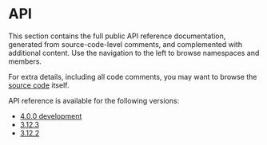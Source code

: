# API

This section contains the full public API reference documentation, generated from source-code-level comments, and complemented with additional content. Use the navigation to the left to browse namespaces and members.

For extra details, including all code comments, you may want to browse the [source code](https://github.com/hazelcast/hazelcast-csharp-client) itself.

API reference is available for the following versions:

* [4.0.0 development](dev/api/index.md)
* [3.12.3](3.12.3/index.html)
* [3.12.2](3.12.2/index.html)